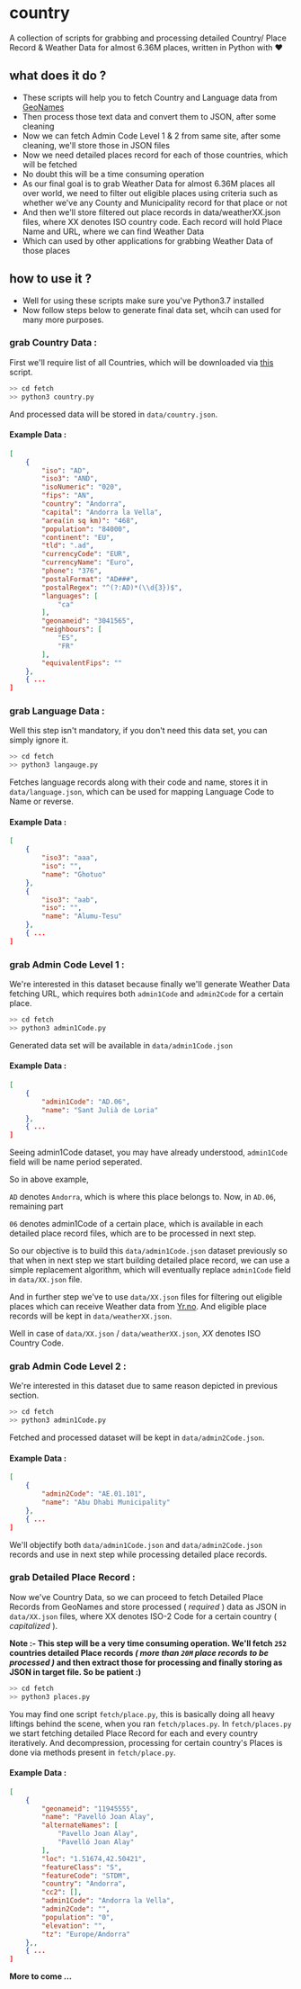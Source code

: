 # country
A collection of scripts for grabbing and processing detailed Country/ Place Record & Weather Data for almost 6.36M places, written in Python with :heart:

## what does it do ?
- These scripts will help you to fetch Country and Language data from [GeoNames](http://download.geonames.org)
- Then process those text data and convert them to JSON, after some cleaning
- Now we can fetch Admin Code Level 1 & 2 from same site, after some cleaning, we'll store those in JSON files
- Now we need detailed places record for each of those countries, which will be fetched
- No doubt this will be a time consuming operation
- As our final goal is to grab Weather Data for almost 6.36M places all over world, we need to filter out eligible places using criteria such as whether we've any County and Municipality record for that place or not
- And then we'll store filtered out place records in data/weatherXX.json files, where XX denotes ISO country code. Each record will hold Place Name and URL, where we can find Weather Data
- Which can used by other applications for grabbing Weather Data of those places

## how to use it ?
- Well for using these scripts make sure you've Python3.7 installed
- Now follow steps below to generate final data set, whcih can used for many more purposes.

### grab Country Data :
First we'll require list of all Countries, which will be downloaded via [this](fetch/country.py) script.
```bash
>> cd fetch
>> python3 country.py
```
And processed data will be stored in `data/country.json`.

#### Example Data :
```json
[
    {
        "iso": "AD",
        "iso3": "AND",
        "isoNumeric": "020",
        "fips": "AN",
        "country": "Andorra",
        "capital": "Andorra la Vella",
        "area(in sq km)": "468",
        "population": "84000",
        "continent": "EU",
        "tld": ".ad",
        "currencyCode": "EUR",
        "currencyName": "Euro",
        "phone": "376",
        "postalFormat": "AD###",
        "postalRegex": "^(?:AD)*(\\d{3})$",
        "languages": [
            "ca"
        ],
        "geonameid": "3041565",
        "neighbours": [
            "ES",
            "FR"
        ],
        "equivalentFips": ""
    },
    { ...
]
```
### grab Language Data :
Well this step isn't mandatory, if you don't need this data set, you can simply ignore it. 
```bash
>> cd fetch
>> python3 langauge.py
```
Fetches language records along with their code and name, stores it in `data/language.json`, which can be used for mapping Language Code to Name or reverse.
#### Example Data :
```json
[
    {
        "iso3": "aaa",
        "iso": "",
        "name": "Ghotuo"
    },
    {
        "iso3": "aab",
        "iso": "",
        "name": "Alumu-Tesu"
    },
    { ...
]
```
### grab Admin Code Level 1 :
We're interested in this dataset because finally we'll generate Weather Data fetching URL, which requires both `admin1Code` and `admin2Code` for a certain place.
```bash
>> cd fetch
>> python3 admin1Code.py
```
Generated data set will be available in `data/admin1Code.json`
#### Example Data :
```json
[
    {
        "admin1Code": "AD.06",
        "name": "Sant Julià de Loria"
    },
    { ...
]
```
Seeing admin1Code dataset, you may have already understood, `admin1Code` field will be name period seperated.

So in above example,

`AD` denotes `Andorra`, which is where this place belongs to.
Now, in `AD.06`, remaining part

`06` denotes admin1Code of a certain place, which is available in each detailed place record files, which are to be processed in next step.

So our objective is to build this `data/admin1Code.json` dataset previously so that when in next step we start building detailed place record, we can use a simple replacement algorithm, which will eventually replace `admin1Code` field in `data/XX.json` file.

And in further step we've to use `data/XX.json` files for filtering out eligible places which can receive Weather data from [Yr.no](http://yr.no). And eligible place records will be kept in `data/weatherXX.json`.

Well in case of `data/XX.json` / `data/weatherXX.json`, _XX_ denotes ISO Country Code.
### grab Admin Code Level 2 :
We're interested in this dataset due to same reason depicted in previous section.
```bash
>> cd fetch
>> python3 admin1Code.py
```
Fetched and processed dataset will be kept in `data/admin2Code.json`.
#### Example Data :
```json
[
    {
        "admin2Code": "AE.01.101",
        "name": "Abu Dhabi Municipality"
    },
    { ...
]
```
We'll objectify both `data/admin1Code.json` and `data/admin2Code.json` records and use in next step while processing detailed place records.
### grab Detailed Place Record :
Now we've Country Data, so we can proceed to fetch Detailed Place Records from GeoNames and store processed ( _required_ ) data as JSON in `data/XX.json` files, where XX denotes ISO-2 Code for a certain country ( _capitalized_ ).

**Note :- This step will be a very time consuming operation. We'll fetch `252` countries detailed Place records _( more than `20M` place records to be processed )_ and then extract those for processing and finally storing as JSON in target file. So be patient :)**

```bash
>> cd fetch
>> python3 places.py
```
You may find one script `fetch/place.py`, this is basically doing all heavy liftings behind the scene, when you ran `fetch/places.py`. In `fetch/places.py` we start fetching detailed Place Record for each and every country iteratively. And decompression, processing for certain country's Places is done via methods present in `fetch/place.py`.
#### Example Data :
```json
[
    {
        "geonameid": "11945555",
        "name": "Pavelló Joan Alay",
        "alternateNames": [
            "Pavello Joan Alay",
            "Pavelló Joan Alay"
        ],
        "loc": "1.51674,42.50421",
        "featureClass": "S",
        "featureCode": "STDM",
        "country": "Andorra",
        "cc2": [],
        "admin1Code": "Andorra la Vella",
        "admin2Code": "",
        "population": "0",
        "elevation": "",
        "tz": "Europe/Andorra"
    },,
    { ...
]
```

**More to come ...**